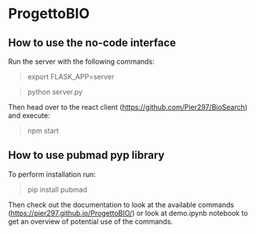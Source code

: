 # ProgettoBIO

## How to use the no-code interface

Run the server with the following commands:

> export FLASK_APP=server

> python server.py

Then head over to the react client (https://github.com/Pier297/BioSearch)
and execute:

> npm start

## How to use pubmad pyp library

To perform installation run:

> pip install pubmad

Then check out the documentation to look at the available commands (https://pier297.github.io/ProgettoBIO/) or look at demo.ipynb notebook to get an overview of potential use of the commands.
